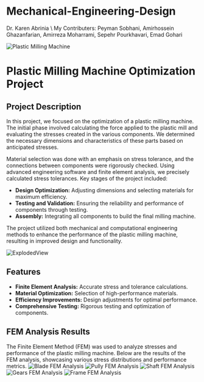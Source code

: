 # Mechanical-Engineering-Design
Dr. Karen Abrinia \\
My Contributers: Peyman Sobhani, Amirhossein Ghazanfarian, Amirreza Moharrami, Sepehr Pourkhavari, Emad Gohari
<!-- Project Logo and Title -->
![Plastic Milling Machine](https://img.shields.io/badge/Project-Plastic_Milling_Machine-blue?style=for-the-badge&logo=github)

# Plastic Milling Machine Optimization Project

## Project Description

In this project, we focused on the optimization of a plastic milling machine. The initial phase involved calculating the force applied to the plastic mill and evaluating the stresses created in the various components. We determined the necessary dimensions and characteristics of these parts based on anticipated stresses.

Material selection was done with an emphasis on stress tolerance, and the connections between components were rigorously checked. Using advanced engineering software and finite element analysis, we precisely calculated stress tolerances. Key stages of the project included:

- **Design Optimization:** Adjusting dimensions and selecting materials for maximum efficiency.
- **Testing and Validation:** Ensuring the reliability and performance of components through testing.
- **Assembly:** Integrating all components to build the final milling machine.

The project utilized both mechanical and computational engineering methods to enhance the performance of the plastic milling machine, resulting in improved design and functionality.


![ExplodedView](./ExplodedView.PNG) 

## Features

- **Finite Element Analysis:** Accurate stress and tolerance calculations.
- **Material Optimization:** Selection of high-performance materials.
- **Efficiency Improvements:** Design adjustments for optimal performance.
- **Comprehensive Testing:** Rigorous testing and optimization of components.

## FEM Analysis Results

The Finite Element Method (FEM) was used to analyze stresses and performance of the plastic milling machine. Below are the results of the FEM analysis, showcasing various stress distributions and performance metrics.
![Blade FEM Analysis](./Blades_FEM.PNG)
![Pully FEM Analysis](./Pully_FEM.PNG)
![Shaft FEM Analysis](./Shaft_FEM.PNG)
![Gears FEM Analysis](./Gears_FEM.PNG)
![Frame FEM Analysis](./Frame_FEM.PNG)




